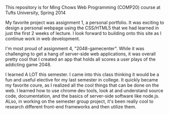 This repository is for Ming Chows Web Programming (COMP20) course at Tufts University, Spring 2014

My favorite project was assignment 1, a personal portfolio. It was exciting to design a personal webpage using the CSS/HTML5 that we had learned in just the first 2 weeks of lecture. I look forward to building onto this site as I continue work in web development.

I'm most proud of assignment 4, "2048-gamecenter". While it was challenging to get a hang of server-side web applications, it was overall pretty cool that I created an app that holds all scores a user plays of the addicting game 2048. 

I learned A LOT this semester. I came into this class thinking it would be a fun and useful elective for my last semester in college. It quickly became my favorite coure, as I realized all the cool things that can be done on the web. I learned how to use chrome dev tools, look at and understand source code, documentation, and the basics of server-side software like node.js. ALso, in working on the semester group project, it's been really cool to research different front-end frameworks and then utilize them. 